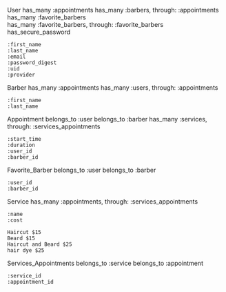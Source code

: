 User
    has_many :appointments
    has_many :barbers, through: :appointments
    has_many :favorite_barbers   
    has_many :favorite_barbers, through: :favorite_barbers
    has_secure_password

    :first_name
    :last_name
    :email
    :password_digest
    :uid
    :provider

Barber
    has_many :appointments
    has_many :users, through: :appointments

    :first_name
    :last_name

Appointment
    belongs_to :user
    belongs_to :barber
    has_many :services, through: :services_appointments

    :start_time
    :duration
    :user_id
    :barber_id

Favorite_Barber
    belongs_to :user
    belongs_to :barber

    :user_id
    :barber_id

Service
    has_many :appointments, through: :services_appointments

    :name
    :cost

    Haircut $15
    Beard $15
    Haircut and Beard $25
    hair dye $25

Services_Appointments
    belongs_to :service
    belongs_to :appointment

    :service_id
    :appointment_id 




